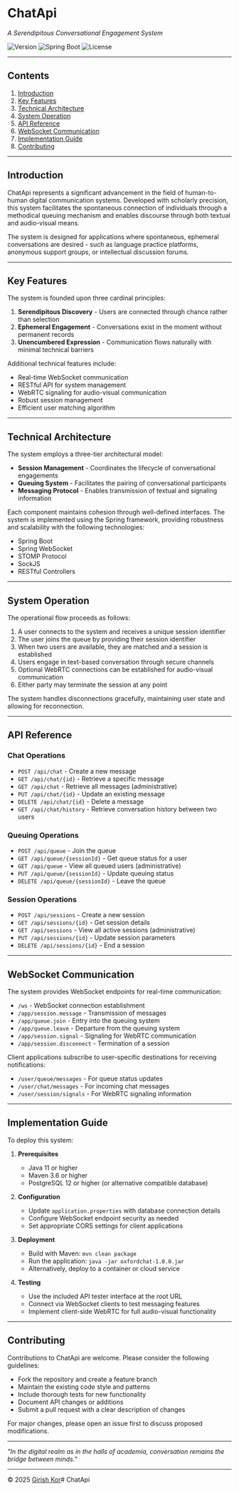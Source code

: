 # ChatApi

*A Serendipitous Conversational Engagement System*

![Version](https://img.shields.io/badge/version-4.0.0-darkgreen)
![Spring Boot](https://img.shields.io/badge/Spring%20Boot-3.4.5-red)
![License](https://img.shields.io/badge/license-MIT-blue)

---

## Contents

1. [Introduction](#introduction)
2. [Key Features](#key-features)
3. [Technical Architecture](#technical-architecture)
4. [System Operation](#system-operation)
5. [API Reference](#api-reference)
6. [WebSocket Communication](#websocket-communication)
7. [Implementation Guide](#implementation-guide)
8. [Contributing](#contributing)

---

## Introduction

ChatApi represents a significant advancement in the field of human-to-human digital communication systems. Developed with scholarly precision, this system facilitates the spontaneous connection of individuals through a methodical queuing mechanism and enables discourse through both textual and audio-visual means.

The system is designed for applications where spontaneous, ephemeral conversations are desired - such as language practice platforms, anonymous support groups, or intellectual discussion forums.

---

## Key Features

The system is founded upon three cardinal principles:

1. **Serendipitous Discovery** - Users are connected through chance rather than selection
2. **Ephemeral Engagement** - Conversations exist in the moment without permanent records
3. **Unencumbered Expression** - Communication flows naturally with minimal technical barriers

Additional technical features include:

* Real-time WebSocket communication
* RESTful API for system management
* WebRTC signaling for audio-visual communication
* Robust session management
* Efficient user matching algorithm

---

## Technical Architecture

The system employs a three-tier architectural model:

* **Session Management** - Coordinates the lifecycle of conversational engagements
* **Queuing System** - Facilitates the pairing of conversational participants
* **Messaging Protocol** - Enables transmission of textual and signaling information

Each component maintains cohesion through well-defined interfaces. The system is implemented using the Spring framework, providing robustness and scalability with the following technologies:

* Spring Boot
* Spring WebSocket
* STOMP Protocol
* SockJS
* RESTful Controllers

---

## System Operation

The operational flow proceeds as follows:

1. A user connects to the system and receives a unique session identifier
2. The user joins the queue by providing their session identifier
3. When two users are available, they are matched and a session is established
4. Users engage in text-based conversation through secure channels
5. Optional WebRTC connections can be established for audio-visual communication
6. Either party may terminate the session at any point

The system handles disconnections gracefully, maintaining user state and allowing for reconnection.

---

## API Reference

### Chat Operations
* `POST /api/chat` - Create a new message
* `GET /api/chat/{id}` - Retrieve a specific message
* `GET /api/chat` - Retrieve all messages (administrative)
* `PUT /api/chat/{id}` - Update an existing message
* `DELETE /api/chat/{id}` - Delete a message
* `GET /api/chat/history` - Retrieve conversation history between two users

### Queuing Operations
* `POST /api/queue` - Join the queue
* `GET /api/queue/{sessionId}` - Get queue status for a user
* `GET /api/queue` - View all queued users (administrative)
* `PUT /api/queue/{sessionId}` - Update queuing status
* `DELETE /api/queue/{sessionId}` - Leave the queue

### Session Operations
* `POST /api/sessions` - Create a new session
* `GET /api/sessions/{id}` - Get session details
* `GET /api/sessions` - View all active sessions (administrative)
* `PUT /api/sessions/{id}` - Update session parameters
* `DELETE /api/sessions/{id}` - End a session

---

## WebSocket Communication

The system provides WebSocket endpoints for real-time communication:

* `/ws` - WebSocket connection establishment
* `/app/session.message` - Transmission of messages
* `/app/queue.join` - Entry into the queuing system
* `/app/queue.leave` - Departure from the queuing system
* `/app/session.signal` - Signaling for WebRTC communication
* `/app/session.disconnect` - Termination of a session

Client applications subscribe to user-specific destinations for receiving notifications:
* `/user/queue/messages` - For queue status updates
* `/user/chat/messages` - For incoming chat messages
* `/user/session/signals` - For WebRTC signaling information

---

## Implementation Guide

To deploy this system:

1. **Prerequisites**
    * Java 11 or higher
    * Maven 3.6 or higher
    * PostgreSQL 12 or higher (or alternative compatible database)

2. **Configuration**
    * Update `application.properties` with database connection details
    * Configure WebSocket endpoint security as needed
    * Set appropriate CORS settings for client applications

3. **Deployment**
    * Build with Maven: `mvn clean package`
    * Run the application: `java -jar oxfordchat-1.0.0.jar`
    * Alternatively, deploy to a container or cloud service

4. **Testing**
    * Use the included API tester interface at the root URL
    * Connect via WebSocket clients to test messaging features
    * Implement client-side WebRTC for full audio-visual functionality

---

## Contributing

Contributions to ChatApi are welcome. Please consider the following guidelines:

* Fork the repository and create a feature branch
* Maintain the existing code style and patterns
* Include thorough tests for new functionality
* Document API changes or additions
* Submit a pull request with a clear description of changes

For major changes, please open an issue first to discuss proposed modifications.

---

*"In the digital realm as in the halls of academia, conversation remains the bridge between minds."*

---

© 2025 [Girish Kor](https://github.com/girish-kor)#   C h a t A p i  
 